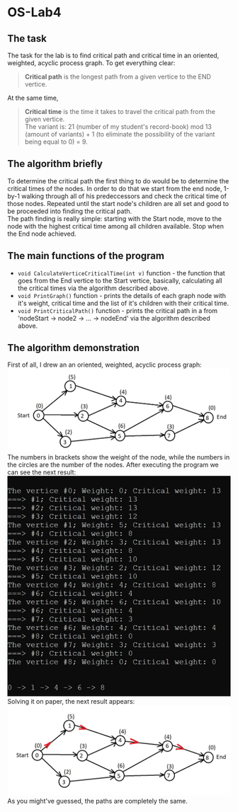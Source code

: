 # OS-Lab4
## The task
The task for the lab is to find critical path and critical time in an oriented, weighted, acyclic process graph.
To get everything clear:
> __Critical path__ is the longest path from a given vertice to the END vertice.   
     
At the same time,     
> __Critical time__ is the time it takes to travel the critical path from the given vertice.      
The variant is: 21 (number of my student's record-book) mod 13 (amount of variants) + 1 (to eliminate the possibility of the variant being equal to 0) = 9.
## The algorithm briefly
To determine the critical path the first thing to do would be to determine the critical times of the nodes. In order to do that
we start from the end node, 1-by-1 walking through all of his predeccessors and check the critical time of those nodes. Repeated until the start node's children are all set and good to be proceeded into finding the critical path.   
The path finding is really simple: starting with the Start node, move to the node with the highest critical time among all children available. Stop when the End node achieved.
## The main functions of the program
+ ```void CalculateVerticeCriticalTime(int v)``` function - the function that goes from the End vertice to the Start vertice, basically, calculating all the critical times via the algorithm described above.     
+ ```void PrintGraph()``` function - prints the details of each graph node with it's weight, critical time and the list of it's children with their critical time.    
+ ```void PrintCriticalPath()``` function - prints the critical path in a from 'nodeStart -> node2 -> ... -> nodeEnd' via the algorithm described above.
## The algorithm demonstration
First of all, I drew an an oriented, weighted, acyclic process graph:
![The unsolved version of the graph](/assets/example_unsolved.jpg "The unsolved version of the graph")
The numbers in brackets show the weight of the node, while the numbers in the circles are the number of the nodes.
After executing the program we can see the next result:
![The program execution result](/assets/example_result.jpg "The program execution result")
Solving it on paper, the next result appears:
![The resolved version of the graph](/assets/example_resolved.jpg "The resolved version of the graph")
As you might've guessed, the paths are completely the same.
